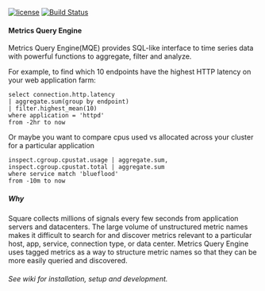 [![license](https://img.shields.io/badge/license-apache_2.0-red.svg?style=flat)](https://raw.githubusercontent.com/square/metrics/master/LICENSE)
[![Build Status](https://travis-ci.org/square/metrics.svg?branch=master)](https://travis-ci.org/square/metrics)

#### Metrics Query Engine

Metrics Query Engine(MQE) provides SQL-like interface to time series data with powerful functions to aggregate, filter and analyze.

For example, to find which 10 endpoints have the highest HTTP latency on your web application farm:

```
select connection.http.latency
| aggregate.sum(group by endpoint)
| filter.highest_mean(10)
where application = 'httpd'
from -2hr to now
```

Or maybe you want to compare cpus used vs allocated across your cluster for a particular application

```
inspect.cgroup.cpustat.usage | aggregate.sum,
inspect.cgroup.cpustat.total | aggregate.sum
where service match 'blueflood'
from -10m to now
```



##### Why
Square collects millions of signals every few seconds from application servers and datacenters. The large volume of unstructured metric names makes it difficult to search for and discover metrics relevant to a particular host, app, service, connection type, or data center. Metrics Query Engine uses tagged metrics as a way to structure metric names so that they can be more easily queried and discovered.


###### See wiki for installation, setup and development. 
